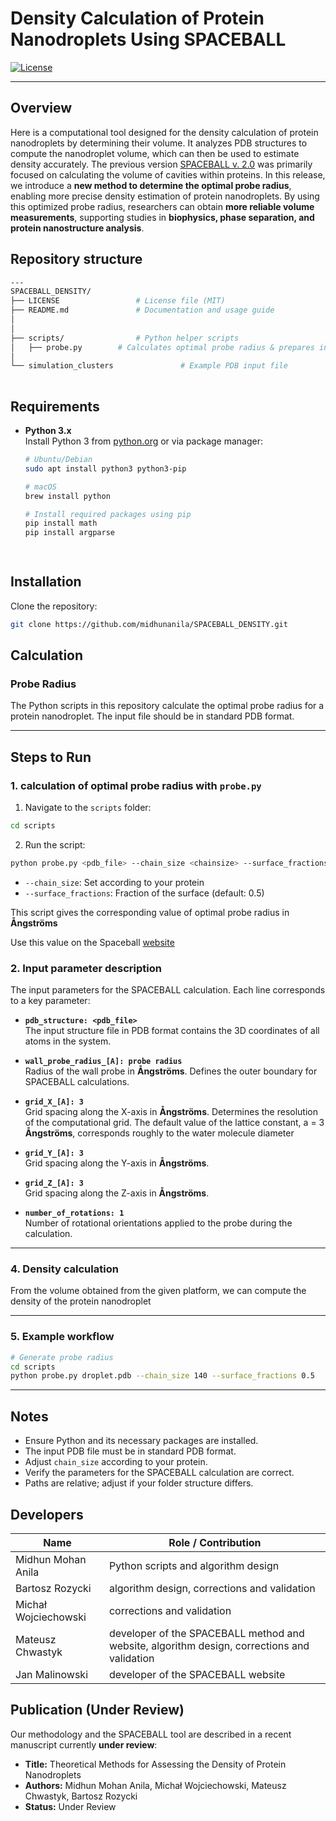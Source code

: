 # Density Calculation of Protein Nanodroplets Using SPACEBALL


[![License](https://img.shields.io/badge/license-MIT-blue.svg)](LICENSE)

---

## Overview

Here is a computational tool designed for the density calculation of protein nanodroplets by determining their volume. It analyzes PDB structures to compute the nanodroplet volume, which can then be used to estimate density accurately. The previous version [SPACEBALL v. 2.0](http://info.ifpan.edu.pl/~chwastyk/spaceball/) was primarily focused on calculating the volume of cavities within proteins.  In this release, we introduce a **new method to determine the optimal probe radius**, enabling more precise density estimation of protein nanodroplets. By using this optimized probe radius, researchers can obtain **more reliable volume measurements**,  supporting studies in **biophysics, phase separation, and protein nanostructure analysis**.

## Repository structure

```bash
---
SPACEBALL_DENSITY/
├── LICENSE                 # License file (MIT)
├── README.md               # Documentation and usage guide
│
│
├── scripts/                # Python helper scripts
│   ├── probe.py        # Calculates optimal probe radius & prepares input file for SPACEBALL calculation
│
└── simulation_clusters               # Example PDB input file
            
```

## Requirements

- **Python 3.x**  
  Install Python 3 from [python.org](https://www.python.org/) or via package manager:
  ```bash
  # Ubuntu/Debian
  sudo apt install python3 python3-pip

  # macOS
  brew install python

  # Install required packages using pip
  pip install math
  pip install argparse

       

## Installation

Clone the repository:

```bash
git clone https://github.com/midhunanila/SPACEBALL_DENSITY.git
```


## Calculation

### Probe Radius

The Python scripts in this repository calculate the optimal probe radius for a protein nanodroplet. The input file should be in standard PDB format.

---

## Steps to Run

### 1. calculation of optimal probe radius with `probe.py`

1. Navigate to the `scripts` folder:

```bash
cd scripts
```

2. Run the script:

```bash
python probe.py <pdb_file> --chain_size <chainsize> --surface_fractions <surface_fraction>
```

- `--chain_size`: Set according to your protein  
- `--surface_fractions`: Fraction of the surface (default: 0.5)  

This script gives the corresponding value of optimal probe radius in **Ångströms**

Use this value on the Spaceball [website](http://info.ifpan.edu.pl/~chwastyk/spaceball/)

### 2. Input parameter description

The input parameters for the SPACEBALL calculation. Each line corresponds to a key parameter:

- **`pdb_structure: <pdb_file>`**  
  The input structure file in PDB format contains the 3D coordinates of all atoms in the system.

- **`wall_probe_radius_[A]: probe radius `**  
  Radius of the wall probe in **Ångströms**. Defines the outer boundary for SPACEBALL calculations.

- **`grid_X_[A]: 3`**  
  Grid spacing along the X-axis in **Ångströms**. Determines the resolution of the computational grid. The default value of the lattice constant, a = 3 **Ångströms**, corresponds roughly to the water molecule diameter

- **`grid_Y_[A]: 3`**  
  Grid spacing along the Y-axis in **Ångströms**.

- **`grid_Z_[A]: 3`**  
  Grid spacing along the Z-axis in **Ångströms**.


- **`number_of_rotations: 1`**  
  Number of rotational orientations applied to the probe during the calculation.


---

### 4. Density calculation

From the volume obtained from the given platform, we can compute the density of the protein nanodroplet

---

### 5. Example workflow

```bash
# Generate probe radius
cd scripts
python probe.py droplet.pdb --chain_size 140 --surface_fractions 0.5
```

---

## Notes

- Ensure Python and its necessary packages are installed.
-  The input PDB file must be in standard PDB format.
- Adjust `chain_size` according to your protein.  
- Verify the parameters for the SPACEBALL calculation are correct.  
- Paths are relative; adjust if your folder structure differs.

## Developers

| Name                     | Role / Contribution                  |
|--------------------------|---------------------------------------|
| Midhun Mohan Anila       | Python scripts and algorithm design   |
| Bartosz Rozycki          | algorithm design, corrections and validation |
| Michał Wojciechowski     | corrections and validation   |
| Mateusz Chwastyk         | developer of the SPACEBALL method and website, algorithm design, corrections and validation|
| Jan Malinowski           | developer of the SPACEBALL website |

## Publication (Under Review)

Our methodology and the SPACEBALL tool are described in a recent manuscript currently **under review**:

- **Title:** Theoretical Methods for Assessing the Density of Protein Nanodroplets 
- **Authors:** Midhun Mohan Anila, Michał Wojciechowski, Mateusz Chwastyk, Bartosz Rozycki  
- **Status:** Under Review  


